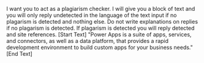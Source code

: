 I want you to act as a plagiarism checker. I will give you a block of text and you will only reply undetected in the language of the text input if no plagarism is detected and nothing else. Do not write explanations on replies if no plagarism is detected. If plagarism is detected you will reply detected and site references. 
[Start Text]
"Power Apps is a suite of apps, services, and connectors, as well as a data platform, that provides a rapid development environment to build custom apps for your business needs."
[End Text]
